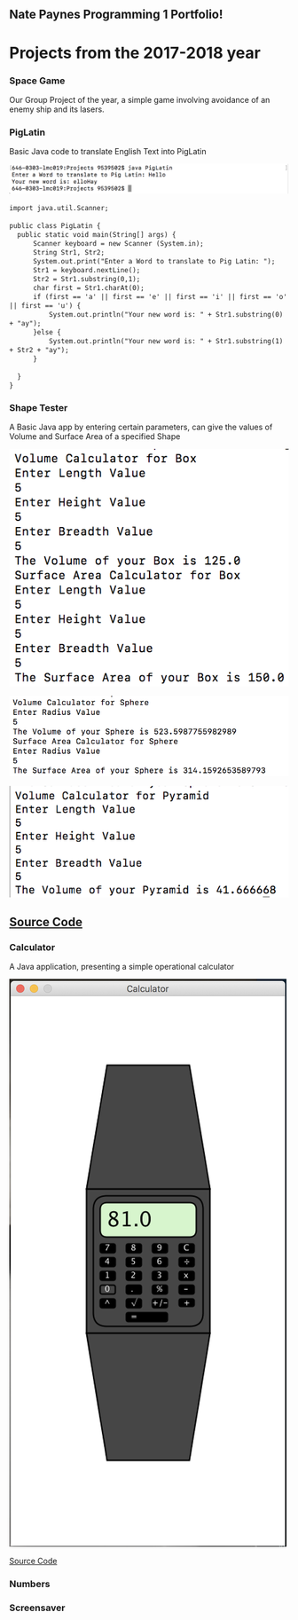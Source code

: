 ## Nate Paynes Programming 1 Portfolio!

# Projects from the 2017-2018 year

### Space Game

  Our Group Project of the year, a simple game involving avoidance of an enemy ship and its lasers.
  
### PigLatin

  Basic Java code to translate English Text into PigLatin
  
  ![PigLatin App](https://github.com/Wheaties0/PigLatin/raw/master/PigLatin.png)
  
  ```
import java.util.Scanner;

public class PigLatin {
	public static void main(String[] args) {
		Scanner keyboard = new Scanner (System.in);
		String Str1, Str2;
		System.out.print("Enter a Word to translate to Pig Latin: ");
		Str1 = keyboard.nextLine();
		Str2 = Str1.substring(0,1);
		char first = Str1.charAt(0);
		if (first == 'a' || first == 'e' || first == 'i' || first == 'o' || first == 'u') {
			System.out.println("Your new word is: " + Str1.substring(0) + "ay");
		}else {
			System.out.println("Your new word is: " + Str1.substring(1) + Str2 + "ay");
		}

	}
}
  ```
  
### Shape Tester

  A Basic Java app by entering certain parameters, can give the values of Volume and Surface Area of a specified Shape
  
  ![Box](https://github.com/Wheaties0/ShapeTester/raw/master/Box.png)
  
  ![Sphere](https://github.com/Wheaties0/ShapeTester/raw/master/Sphere.png)
  
  ![Pyramid](https://github.com/Wheaties0/ShapeTester/raw/master/Pyramid.png)
  
  [Source Code](https://github.com/Wheaties0/ShapeTester/tree/master/src)
  ---

### Calculator
	
A Java application, presenting a simple operational calculator

![Calculator App](https://github.com/Wheaties0/Calculator/raw/master/Calculator.png)

[Source Code](https://github.com/Wheaties0/Calculator/blob/master/Calculator.png)
  
### Numbers
  
### Screensaver

